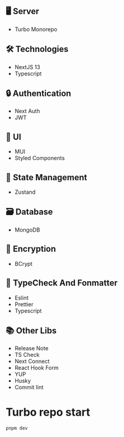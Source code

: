 ## 🖥️ Server

-   Turbo Monorepo

## 🛠️ Technologies

-   NextJS 13
-   Typescript

## 🔒 Authentication

-   Next Auth
-   JWT

## 🎨 UI

-   MUI
-   Styled Components

## 🔄 State Management

-   Zustand

## 🗃️ Database

-   MongoDB

## 🔐 Encryption

-   BCrypt

## 📐 TypeCheck And Fonmatter

-   Eslint
-   Prettier
-   Typescript

## 📚 Other Libs

-   Release Note
-   TS Check
-   Next Connect
-   React Hook Form
-   YUP
-   Husky
-   Commit lint

# Turbo repo start

```js
pnpm dev
```
